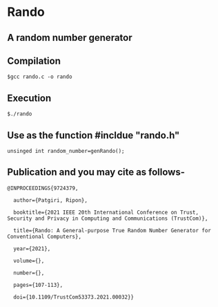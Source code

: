 # Rando
## A random number generator

## Compilation
`$gcc rando.c -o rando`

## Execution
`$./rando`

## Use as the function #incldue "rando.h"
`unsinged int random_number=genRando();`

## Publication and you may cite as follows-

``` 
@INPROCEEDINGS{9724379,

  author={Patgiri, Ripon},

  booktitle={2021 IEEE 20th International Conference on Trust, Security and Privacy in Computing and Communications (TrustCom)}, 

  title={Rando: A General-purpose True Random Number Generator for Conventional Computers}, 

  year={2021},

  volume={},

  number={},

  pages={107-113},

  doi={10.1109/TrustCom53373.2021.00032}}
```
